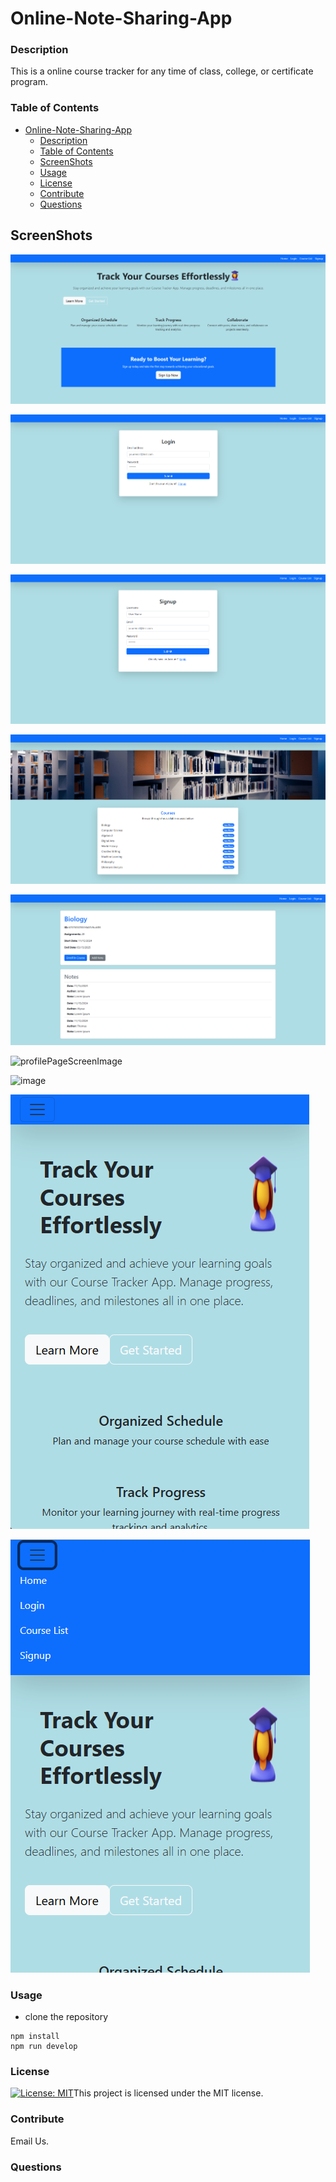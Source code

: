 # Online-Note-Sharing-App

### Description

This is a online course tracker for any time of class, college, or certificate program.

### Table of Contents

- [Online-Note-Sharing-App](#online-note-sharing-app)
    - [Description](#description)
    - [Table of Contents](#table-of-contents)
    - [ScreenShots](#screenshots)
    - [Usage](#usage)
    - [License](#license)
    - [Contribute](#contribute)
    - [Questions](#questions)


## ScreenShots

![alt text](client/src/assets/homeScreenImage.png)

![alt text](client/src/assets/loginScreenImage.png)

![alt text](client/src/assets/signUpImage.png)

![alt text](client/src/assets/courseListScreenImage.png)

![alt text](client/src/assets/courseAndNotesScreenImage.png)

![profilePageScreenImage](https://github.com/user-attachments/assets/865527b5-d927-4424-9c55-695c0b890093)

![image](https://github.com/user-attachments/assets/97fe1a8e-3287-44ea-a084-d5be624fb6a1)

![alt text](client/src/assets/mobileScreenImage.png)

![alt text](client/src/assets/navbarToggleImage.png)

### Usage

 * clone the repository
  ```
  npm install
  npm run develop
 ```
 

### License

[![License: MIT](https://img.shields.io/badge/License-MIT-yellow.svg)](https://opensource.org/licenses/MIT)This project is licensed under the MIT license.


### Contribute

Email Us.

### Questions

